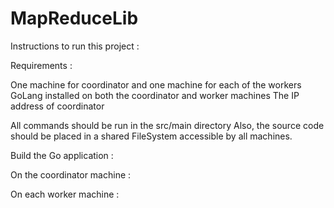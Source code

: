 # MapReduceLib

Instructions to run this project :

Requirements : 

One machine for coordinator and one machine for each of the workers
GoLang installed on both the coordinator and worker machines
The IP address of coordinator 

All commands should be run in the src/main directory 
Also, the source code should be placed in a shared FileSystem accessible by all machines.

Build the Go application :

On the coordinator machine :


On each worker machine :

